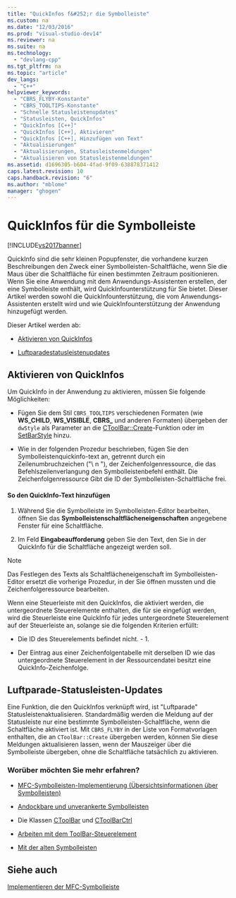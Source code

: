 ```yaml
---
title: "QuickInfos f&#252;r die Symbolleiste"
ms.custom: na
ms.date: "12/03/2016"
ms.prod: "visual-studio-dev14"
ms.reviewer: na
ms.suite: na
ms.technology: 
  - "devlang-cpp"
ms.tgt_pltfrm: na
ms.topic: "article"
dev_langs: 
  - "C++"
helpviewer_keywords: 
  - "CBRS_FLYBY-Konstante"
  - "CBRS_TOOLTIPS-Konstante"
  - "Schnelle Statusleistenupdates"
  - "Statusleisten, QuickInfos"
  - "QuickInfos [C++]"
  - "QuickInfos [C++], Aktivieren"
  - "QuickInfos [C++], Hinzufügen von Text"
  - "Aktualisierungen"
  - "Aktualisierungen, Statusleistenmeldungen"
  - "Aktualisieren von Statusleistenmeldungen"
ms.assetid: d1696305-b604-4fad-9f09-638878371412
caps.latest.revision: 10
caps.handback.revision: "6"
ms.author: "mblome"
manager: "ghogen"
---
```

# QuickInfos f&#252;r die Symbolleiste
[!INCLUDE[vs2017banner](../assembler/inline/includes/vs2017banner.md)]

QuickInfo sind die sehr kleinen Popupfenster, die vorhandene kurzen Beschreibungen den Zweck einer Symbolleisten\-Schaltfläche, wenn Sie die Maus über die Schaltfläche für einen bestimmten Zeitraum positionieren.  Wenn Sie eine Anwendung mit dem Anwendungs\-Assistenten erstellen, der eine Symbolleiste enthält, wird QuickInfounterstützung für Sie bietet.  Dieser Artikel werden sowohl die QuickInfounterstützung, die vom Anwendungs\-Assistenten erstellt wird und wie QuickInfounterstützung der Anwendung hinzugefügt werden.  
  
 Dieser Artikel werden ab:  
  
-   [Aktivieren von QuickInfos](#_core_activating_tool_tips)  
  
-   [Luftparadestatusleistenupdates](#_core_fly_by_status_bar_updates)  
  
##  <a name="_core_activating_tool_tips"></a> Aktivieren von QuickInfos  
 Um QuickInfo in der Anwendung zu aktivieren, müssen Sie folgende Möglichkeiten:  
  
-   Fügen Sie dem Stil `CBRS_TOOLTIPS` verschiedenen Formaten \(wie **WS\_CHILD**, **WS\_VISIBLE**, **CBRS\_** und anderen Formaten\) übergeben der `dwStyle` als Parameter an die [CToolBar::Create](../Topic/CToolBar::Create.md)\-Funktion oder im [SetBarStyle](../Topic/CControlBar::SetBarStyle.md) hinzu.  
  
-   Wie in der folgenden Prozedur beschrieben, fügen Sie den Symbolleistenquickinfo\-text an, getrennt durch ein Zeilenumbruchzeichen \("\\ n "\), der Zeichenfolgenressource, die das Befehlszeilenverlangung den Symbolleistenbefehl enthält.  Die Zeichenfolgenressource Gibt die ID der Symbolleisten\-Schaltfläche frei.  
  
#### So den QuickInfo\-Text hinzufügen  
  
1.  Während Sie die Symbolleiste im Symbolleisten\-Editor bearbeiten, öffnen Sie das **Symbolleistenschaltflächeneigenschaften** angegebene Fenster für eine Schaltfläche.  
  
2.  Im Feld **Eingabeaufforderung**  geben Sie den Text, den Sie in der QuickInfo für die Schaltfläche angezeigt werden soll.  
  
> [!NOTE]
>  Das Festlegen des Texts als Schaltflächeneigenschaft im Symbolleisten\-Editor ersetzt die vorherige Prozedur, in der Sie öffnen mussten und die Zeichenfolgeressource bearbeiten.  
  
 Wenn eine Steuerleiste mit den QuickInfos, die aktiviert werden, die untergeordnete Steuerelemente enthalten, die für sie eingefügt werden, wird die Steuerleiste eine QuickInfo für jedes untergeordnete Steuerelement auf der Steuerleiste an, solange sie die folgenden Kriterien erfüllt:  
  
-   Die ID des Steuerelements befindet nicht. \- 1.  
  
-   Der Eintrag aus einer Zeichenfolgentabelle mit derselben ID wie das untergeordnete Steuerelement in der Ressourcendatei besitzt eine QuickInfo\-Zeichenfolge.  
  
##  <a name="_core_fly_by_status_bar_updates"></a> Luftparade\-Statusleisten\-Updates  
 Eine Funktion, die den QuickInfos verknüpft wird, ist "Luftparade" Statusleistenaktualisieren.  Standardmäßig werden die Meldung auf der Statusleiste nur eine bestimmte Symbolleisten\-Schaltfläche, wenn die Schaltfläche aktiviert ist.  Mit `CBRS_FLYBY` in der Liste von Formatvorlagen enthalten, die an `CToolBar::Create` übergeben werden, können Sie diese Meldungen aktualisieren lassen, wenn der Mauszeiger über die Symbolleiste übergeben, ohne die Schaltfläche tatsächlich zu aktivieren.  
  
### Worüber möchten Sie mehr erfahren?  
  
-   [MFC\-Symbolleisten\-Implementierung \(Übersichtsinformationen über Symbolleisten\)](../mfc/mfc-toolbar-implementation.md)  
  
-   [Andockbare und unverankerte Symbolleisten](../mfc/docking-and-floating-toolbars.md)  
  
-   Die Klassen [CToolBar](../mfc/reference/ctoolbar-class.md) und [CToolBarCtrl](../mfc/reference/ctoolbarctrl-class.md)  
  
-   [Arbeiten mit dem ToolBar\-Steuerelement](../mfc/working-with-the-toolbar-control.md)  
  
-   [Mit der alten Symbolleisten](../mfc/using-your-old-toolbars.md)  
  
## Siehe auch  
 [Implementieren der MFC\-Symbolleiste](../mfc/mfc-toolbar-implementation.md)